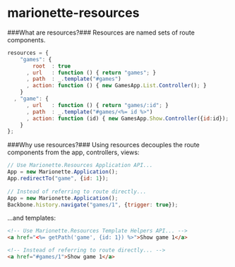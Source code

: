 marionette-resources
====================

###What are resources?###
Resources are named sets of route components.

```js
resources = {
    "games": {
        root  : true
      , url   : function () { return "games"; }
      , path  : _.template("#games")
      , action: function () { new GamesApp.List.Controller(); }
    }
  , "game": {
      , url   : function () { return "games/:id"; }
      , path  : _.template("#games/<%= id %>")
      , action: function (id) { new GamesApp.Show.Controller({id:id}); }
    }
};
```

###Why use resources?###
Using resources decouples the route components from the app, controllers, views:

```js
// Use Marionette.Resources Application API...
App = new Marionette.Application();
App.redirectTo("game", {id: 1});
    
// Instead of referring to route directly...
App = new Marionette.Application();
Backbone.history.navigate("games/1", {trigger: true});
```
...and templates:

```html
<!-- Use Marionette.Resources Template Helpers API... -->
<a href="<%= getPath('game', {id: 1}) %>">Show game 1</a>

<!-- Instead of referring to route directly... -->
<a href="#games/1">Show game 1</a>
```
